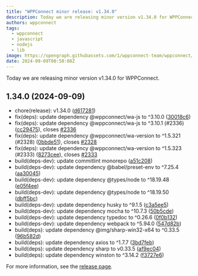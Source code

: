 ```yaml
---
title: "WPPConnect minor release: v1.34.0"
description: Today we are releasing minor version v1.34.0 for WPPConnect.
authors: wppconnect
tags:
  - wppconnect
  - javascript
  - nodejs
  - lib
image: https://opengraph.githubassets.com/1/wppconnect-team/wppconnect/releases/tag/v1.34.0
date: 2024-09-09T00:50:08Z
---
```


Today we are releasing minor version v1.34.0 for WPPConnect.

<!--truncate-->

## 1.34.0 (2024-09-09)

* chore(release): v1.34.0 ([d617281](https://github.com/wppconnect-team/wppconnect/commit/d617281))
* fix(deps): update dependency @wppconnect/wa-js to ^3.10.0 ([30018c6](https://github.com/wppconnect-team/wppconnect/commit/30018c6))
* fix(deps): update dependency @wppconnect/wa-js to ^3.10.1 (#2336) ([cc29475](https://github.com/wppconnect-team/wppconnect/commit/cc29475)), closes [#2336](https://github.com/wppconnect-team/wppconnect/issues/2336)
* fix(deps): update dependency @wppconnect/wa-version to ^1.5.321 (#2328) ([0bbde51](https://github.com/wppconnect-team/wppconnect/commit/0bbde51)), closes [#2328](https://github.com/wppconnect-team/wppconnect/issues/2328)
* fix(deps): update dependency @wppconnect/wa-version to ^1.5.323 (#2333) ([8273cee](https://github.com/wppconnect-team/wppconnect/commit/8273cee)), closes [#2333](https://github.com/wppconnect-team/wppconnect/issues/2333)
* build(deps-dev): update commitlint monorepo ([a51c208](https://github.com/wppconnect-team/wppconnect/commit/a51c208))
* build(deps-dev): update dependency @babel/preset-env to ^7.25.4 ([aa30045](https://github.com/wppconnect-team/wppconnect/commit/aa30045))
* build(deps-dev): update dependency @types/node to ^18.19.48 ([e05f4ee](https://github.com/wppconnect-team/wppconnect/commit/e05f4ee))
* build(deps-dev): update dependency @types/node to ^18.19.50 ([dbff5bc](https://github.com/wppconnect-team/wppconnect/commit/dbff5bc))
* build(deps-dev): update dependency husky to ^9.1.5 ([c3a5ee5](https://github.com/wppconnect-team/wppconnect/commit/c3a5ee5))
* build(deps-dev): update dependency mocha to ^10.7.3 ([50b5cde](https://github.com/wppconnect-team/wppconnect/commit/50b5cde))
* build(deps-dev): update dependency typedoc to ^0.26.6 ([0f0b132](https://github.com/wppconnect-team/wppconnect/commit/0f0b132))
* build(deps-dev): update dependency webpack to ^5.94.0 ([547d82b](https://github.com/wppconnect-team/wppconnect/commit/547d82b))
* build(deps): update dependency @img/sharp-win32-x64 to ^0.33.5 ([96b582d](https://github.com/wppconnect-team/wppconnect/commit/96b582d))
* build(deps): update dependency axios to ^1.7.7 ([3bd7feb](https://github.com/wppconnect-team/wppconnect/commit/3bd7feb))
* build(deps): update dependency sharp to v0.33.5 ([af9ec04](https://github.com/wppconnect-team/wppconnect/commit/af9ec04))
* build(deps): update dependency winston to ^3.14.2 ([f3727e6](https://github.com/wppconnect-team/wppconnect/commit/f3727e6))

For more information, see the [release page](https://github.com/wppconnect-team/wppconnect/releases/tag/v1.34.0).